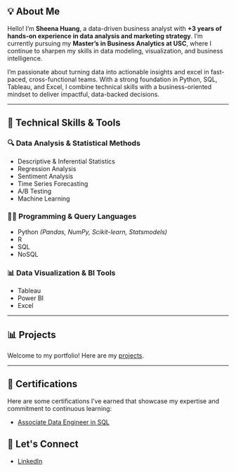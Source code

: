 ## 💡 About Me

Hello! I’m **Sheena Huang**, a data-driven business analyst with **+3 years of hands-on experience in data analysis and marketing strategy**. I’m currently pursuing my **Master’s in Business Analytics at USC**, where I continue to sharpen my skills in data modeling, visualization, and business intelligence.

I’m passionate about turning data into actionable insights and excel in fast-paced, cross-functional teams. With a strong foundation in Python, SQL, Tableau, and Excel, I combine technical skills with a business-oriented mindset to deliver impactful, data-backed decisions.

---

## 🧠 Technical Skills & Tools

### 🔍 Data Analysis & Statistical Methods
- Descriptive & Inferential Statistics
- Regression Analysis
- Sentiment Analysis
- Time Series Forecasting
- A/B Testing
- Machine Learning

### 👩‍💻 Programming & Query Languages
- Python *(Pandas, NumPy, Scikit-learn, Statsmodels)*
- R
- SQL
- NoSQL

### 📊 Data Visualization & BI Tools
- Tableau
- Power BI
- Excel

---

## 📊 Projects

Welcome to my portfolio! Here are my [projects](https://github.com/sheenahuang1023?tab=repositories).

---

## 📜 Certifications

Here are some certifications I’ve earned that showcase my expertise and commitment to continuous learning:

- [Associate Data Engineer in SQL](https://www.datacamp.com/statement-of-accomplishment/track/270606c1b54ef85e3c20f6bf2a876e9ece9947f0?raw=1)


## 🤝 Let's Connect

- [LinkedIn](https://www.linkedin.com/in/yuhsiuhuang/)



